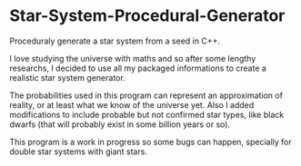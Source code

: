 # Star-System-Procedural-Generator
Proceduraly generate a star system from a seed in C++.

I love studying the universe with maths and so after some lengthy researchs, I decided to use all my packaged informations to create a realistic star system generator.

The probabilities used in this program can represent an approximation of reality, or at least what we know of the universe yet.
Also I added modifications to include probable but not confirmed star types, like black dwarfs (that will probably exist in some billion years or so).

This program is a work in progress so some bugs can happen, specially for double star systems with giant stars.


